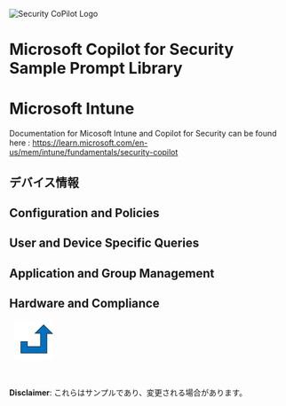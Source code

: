 
![Security CoPilot Logo](https://github.com/ninjyanaka/Copilot-For-Security/blob/main/Promptbook%20samples/ic_fluent_copilot_64_64%402x.png)
# Microsoft Copilot for Security Sample Prompt Library

# Microsoft Intune

<a name="Intune"></a>
Documentation for  Micosoft Intune and Copilot for Security  can be found here : https://learn.microsoft.com/en-us/mem/intune/fundamentals/security-copilot

## デバイス情報

## Configuration and Policies


## User and Device Specific Queries


## Application and Group Management


## Hardware and Compliance



&nbsp;
[![alt text](../../Images/backtotop.svg)](#intune-management)

&nbsp;

**Disclaimer**: これらはサンプルであり、変更される場合があります。
